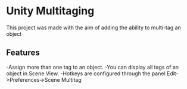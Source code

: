 # Unity Multitaging
This project was made with the aim of adding the ability to multi-tag an object

## Features
-Assign more than one tag to an object.
-You can display all tags of an object in Scene View.
-Hotkeys are configured through the panel Edit->Preferences->Scene Multitag
